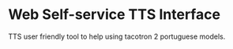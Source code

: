 # Web Self-service TTS Interface
TTS user friendly tool to help using tacotron 2 portuguese models.
